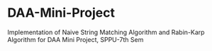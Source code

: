 # DAA-Mini-Project
Implementation of Naive String Matching Algorithm and Rabin-Karp Algorithm for DAA Mini Project, SPPU-7th Sem
